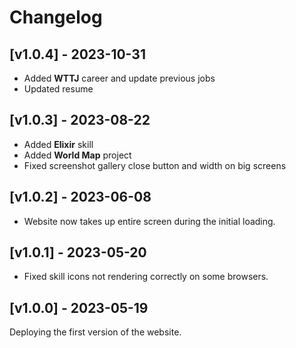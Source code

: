 # Changelog

## [v1.0.4] - 2023-10-31

- Added **WTTJ** career and update previous jobs
- Updated resume

## [v1.0.3] - 2023-08-22

- Added **Elixir** skill
- Added **World Map** project
- Fixed screenshot gallery close button and width on big screens

## [v1.0.2] - 2023-06-08

- Website now takes up entire screen during the initial loading.

## [v1.0.1] - 2023-05-20

- Fixed skill icons not rendering correctly on some browsers.

## [v1.0.0] - 2023-05-19

Deploying the first version of the website.
